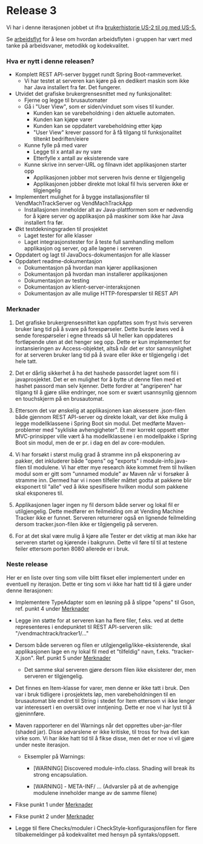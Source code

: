 # Release 3

Vi har i denne iterasjonen jobbet ut ifra [brukerhistorie US-2 til og med US-5.](/docs/Brukerhistorier.md)

Se [arbeidsflyt](/docs/release3/Arbeidsflyt_3.md) for å lese om hvordan arbeidsflyten i gruppen har vært med tanke på arbeidsvaner, metodikk og kodekvalitet.

### Hva er nytt i denne releasen?

- Komplett REST API-server bygget rundt Spring Boot-rammeverket.
  - Vi har testet at serveren kan kjøre på en dedikert maskin som ikke har Java installert fra før. Det fungerer.
- Utvidet det grafiske brukergrensesnittet med ny funksjonalitet:
  - Fjerne og legge til brusautomater
  - Gå i "User View", som er siden/vinduet som vises til kunder.
    - Kunden kan se varebeholdning i den aktuelle automaten.
    - Kunden kan kjøpe varer
    - Kunden kan se oppdatert varebeholdning etter kjøp
    - "User View" krever passord for å få tilgang til funksjonalitet tiltenkt bedriften/eiere
  - Kunne fylle på med varer
    - Legge til x antall av ny vare
    - Etterfylle x antall av eksisterende vare
  - Kunne skrive inn server-URL og filnavn idet applikasjonen starter opp
    - Applikasjonen jobber mot serveren hvis denne er tilgjengelig
    - Applikasjonen jobber direkte mot lokal fil hvis serveren ikke er tilgjengelig
- Implementert mulighet for å bygge installasjonsfiler til VendMachTrackServer og VendMachTrackApp
  - Installasjonen inneholder alt av Java-plattformen som er nødvendig for å kjøre server og applikasjon på maskiner som ikke har Java installert fra før.
- Økt testdekningsgraden til prosjektet
  - Laget tester for alle klasser
  - Laget integrasjonstester for å teste full samhandling mellom applikasjon og server, og alle lagene i serveren
- Oppdatert og lagt til JavaDocs-dokumentasjon for alle klasser
- Oppdatert readme-dokumentasjon
  - Dokumentasjon på hvordan man kjører applikasjonen
  - Dokumentasjon på hvordan man installerer applikasjonen
  - Dokumentasjon av testing
  - Dokumentasjon av klient-server-interaksjonen
  - Dokumentasjon av alle mulige HTTP-forespørsler til REST API

### Merknader

1. Det grafiske brukergrensesnittet kan oppfattes som fryst hvis serveren bruker lang tid på å svare på forespørseler. Dette burde løses ved å sende forespørseler i egne threads så UI heller kan oppdateres fortløpende uten at det henger seg opp. Dette er kun implementert for instansieringen av Access-objektet, altså når det er stor sannsynlighet for at serveren bruker lang tid på å svare eller ikke er tilgjengelig i det hele tatt.

2. Det er dårlig sikkerhet å ha det hashede passordet lagret som fil i javaprosjektet. Det er en mulighet for å bytte ut denne filen med et hashet passord man selv kjenner. Dette fordrer at "angriperen" har tilgang til å gjøre slike endringer, noe som er svært usannsynlig gjennom en touchskjerm på en brusautomat.

3. Ettersom det var ønskelig at applikasjonen kan aksessere .json-filen både gjennom REST API-server og direkte lokalt, var det ikke mulig å legge modellklassene i Spring Boot sin modul. Det medførte Maven-problemer med "sykliske avhengigheter". Et mer korrekt oppsett etter MVC-prinsipper ville vært å ha modellklassene i en modellpakke i Spring Boot sin modul, men de er pr. i dag en del av core-modulen.

4. Vi har forsøkt i størst mulig grad å stramme inn på eksponering av pakker, det inkluderer både "opens" og "exports" i module-info.java-filen til modulene. Vi har etter mye research ikke kommet frem til hvilken modul som er gitt som "unnamed module" av Maven når vi forsøker å stramme inn. Dermed har vi i noen tilfeller måttet godta at pakkene blir eksponert til "alle" ved å ikke spesifisere hvilken modul som pakkene skal eksponeres til.

5. Applikasjonen lager ingen ny fil dersom både server og lokal fil er utilgjengelig. Dette medfører en feilmelding om at Vending Machine Tracker ikke er funnet. Serveren returnerer også en lignende feilmelding dersom tracker.json-filen ikke er tilgjengelig på serveren.

6. For at det skal være mulig å kjøre alle Tester er det viktig at man ikke har serveren startet og kjørende i bakgrunn. Dette vil føre til til at testene feiler ettersom porten 8080 allerede er i bruk.

### Neste release

Her er en liste over ting som ville blitt fikset eller implementert under en eventuell ny iterasjon. Dette er ting som vi ikke har hatt tid til å gjøre under denne iterasjonen:

- Implementere TypeAdapter som en løsning på å slippe "opens" til Gson, ref. punkt 4 under [Merknader](#merknader)

- Legge inn støtte for at serveren kan ha flere filer, f.eks. ved at dette representeres i endepunktet til REST API-serveren slik: "/vendmachtrack/tracker1/..."

- Dersom både serveren og filen er utilgjengelig/ikke-eksisterende, skal applikasjonen lage en ny lokal fil med et "tilfeldig" navn, f.eks. "tracker-X.json". Ref. punkt 5 under [Merknader](#merknader)
  - Det samme skal serveren gjøre dersom filen ikke eksisterer der, men serveren er tilgjengelig.

- Det finnes en Item-klasse for varer, men denne er ikke tatt i bruk. Den var i bruk tidligere i prosjektets løp, men varebeholdningen til en brusautomat ble endret til String i stedet for Item ettersom vi ikke lenger var interessert i en oversikt over inntjening. Dette er noe vi har lyst til å gjeninnføre.

- Maven rapporterer en del Warnings når det opprettes uber-jar-filer (shaded jar). Disse advarslene er ikke kritiske, til tross for hva det kan virke som. Vi har ikke hatt tid til å fikse disse, men det er noe vi vil gjøre under neste iterasjon.
  - Eksempler på Warnings:
    - [WARNING] Discovered module-info.class. Shading will break its strong encapsulation.

    - [WARNING]   - META-INF/ ... (Advarsler på at de avhengige modulene inneholder mange av de samme filene)

- Fikse punkt 1 under [Merknader](#merknader)

- Fikse punkt 2 under [Merknader](#merknader)

- Legge til flere Checks/moduler i CheckStyle-konfigurasjonsfilen for flere tilbakemeldinger på kodekvalitet med hensyn på syntaks/oppsett.
